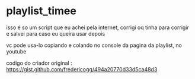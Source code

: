 # playlist_timee

isso é so um script que eu achei pela internet, corrigi oq tinha para corrigir e salvei para caso eu queira usar depois

vc pode usa-lo copiando e colando no console da pagina da playlist, no youtube

codigo do criador original : https://gist.github.com/fredericogg/494a20770d33d5ca48d3

